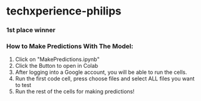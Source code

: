 # techxperience-philips

### 1st place winner

### How to Make Predictions With The Model:

1) Click on "MakePredictions.ipynb"
2) Click the Button to open in Colab
3) After logging into a Google account, you will be able to run the cells.
4) Run the first code cell, press choose files and select ALL files you want to test
5) Run the rest of the cells for making predictions!
